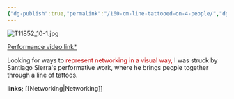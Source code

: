 ```yaml
---
{"dg-publish":true,"permalink":"/160-cm-line-tattooed-on-4-people/","dgPassFrontmatter":true}
---
```


![T11852_10-1.jpg](/img/user/T11852_10-1.jpg)

[Performance video link*](https://www.youtube.com/watch?v=w7P9YMwIfxc)

Looking for ways to <span style="color:rgb(192, 0, 0)">represent networking in a visual way, </span>I was struck by Santiago Sierra's performative work, where he brings people together through a line of tattoos.


**links;** [[Networking\|Networking]]

